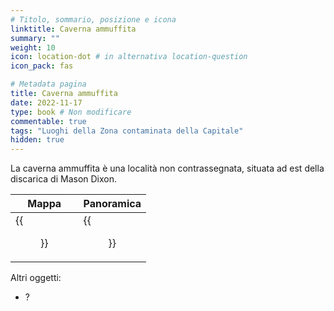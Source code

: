 ```yaml
---
# Titolo, sommario, posizione e icona
linktitle: Caverna ammuffita
summary: ""
weight: 10
icon: location-dot # in alternativa location-question
icon_pack: fas

# Metadata pagina
title: Caverna ammuffita
date: 2022-11-17
type: book # Non modificare
commentable: true
tags: "Luoghi della Zona contaminata della Capitale"
hidden: true
---
```




La caverna ammuffita è una località non contrassegnata, situata ad est della discarica di Mason Dixon.

| Mappa                                     | Panoramica                            |
| ----------------------------------------- | ------------------------------------- |
| {{<figure src="fo3/Musty_caverns_loc.webp">}} | {{<figure src="fo3/Musty_caverns.webp">}} |



Altri oggetti:
- ?


